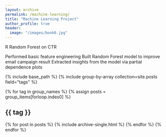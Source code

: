 ```yaml
---
layout: archive
permalink: /machine-learning/
title: "Machine Learning Project"
author_profile: true
header:
  image: "/images/book6.jpg"
---
```

R Random Forest on CTR   

Performed basic feature engineering
Built Random Forest model to improve email campaign result 
Extracted insights from the model via partial dependence plots



{% include base_path %}
{% include group-by-array collection=site.posts field="tags" %}

{% for tag in group_names %}
  {% assign posts = group_items[forloop.index0] %}
  <h2 id="{{ tag | slugify }}" class="archive__subtitle">{{ tag }}</h2>
  {% for post in posts %}
    {% include archive-single.html %}
  {% endfor %}
{% endfor %}

